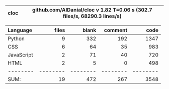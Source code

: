 cloc|github.com/AlDanial/cloc v 1.82  T=0.06 s (302.7 files/s, 68290.3 lines/s)
--- | ---

Language|files|blank|comment|code
:-------|-------:|-------:|-------:|-------:
Python|9|332|192|1347
CSS|6|64|35|983
JavaScript|2|71|40|720
HTML|2|5|0|498
--------|--------|--------|--------|--------
SUM:|19|472|267|3548
